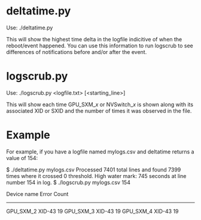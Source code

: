 # deltatime.py

Use:
./deltatime.py <logfile>

This will show the highest time delta in the logfile indicitive of when the reboot/event happened.
You can use this information to run logscrub to see differences of notifications before and/or after the event.

# logscrub.py

Use:
./logscrub.py <logfile.txt> [<starting_line>]

This will show each time GPU_SXM_<i>x</i> or NVSwitch_<i>x</i> is shown along with its associated XID or SXID and the number of times it was observed in the file.

# Example

For example, if you have a logfile named mylogs.csv and deltatime returns a value of 154:

$ ./deltatime.py mylogs.csv
Processed 7401 total lines and found 7399 times where it crossed 0 threshold.
High water mark: 745 seconds at line number 154 in log.
$ ./logscrub.py mylogs.csv 154

Device name        Error            Count
-----------------  ---------------  -----
GPU_SXM_2          XID-43           19
GPU_SXM_3          XID-43           19
GPU_SXM_4          XID-43           19

